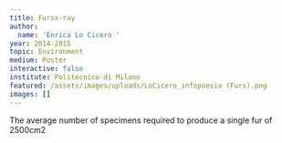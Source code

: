 ```yaml
---
title: Fursx-ray
author:
  name: 'Enrica Lo Cicero '
year: 2014-2015
topic: Environment
medium: Poster
interactive: false
institute: Politecnico di Milano
featured: /assets/images/uploads/LoCicero_infopoesia (Furs).png
images: []
---
```

The average number of specimens required to produce a single fur of 2500cm2
